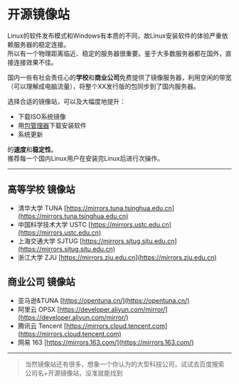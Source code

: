 # 开源镜像站

Linux的软件发布模式和Windows有本质的不同，故Linux安装软件的体验严重依赖服务器的稳定连接。  
所以有一个物理距离临近、稳定的服务器很重要。鉴于大多数服务器都在国外，直接连接效果不佳。  

国内一些有社会责任心的**学校**和**商业公司**免费提供了镜像服务器，利用空闲的带宽（可以理解成电脑流量），将整个XX发行版的包同步到了国内服务器。

选择合适的镜像站，可以及大幅度地提升：

- 下载ISO系统镜像
- 用[包管理器](../%E4%B8%80%E4%BA%9B%E8%BD%AF%E4%BB%B6%E5%8C%85%E7%AE%A1%E7%90%86%E5%99%A8/%E8%BD%AF%E4%BB%B6%E5%8C%85%E7%AE%A1%E7%90%86%E5%99%A8.md)下载安装软件
- 系统更新

的**速度**和**稳定性**。  
推荐每一个国内Linux用户在安装完Linux后进行次操作。

---

## 高等学校 镜像站

- 清华大学 TUNA [https://mirrors.tuna.tsinghua.edu.cn](https://mirrors.tuna.tsinghua.edu.cn)
- 中国科学技术大学 USTC [https://mirrors.ustc.edu.cn](https://mirrors.ustc.edu.cn)
- 上海交通大学 SJTUG [https://mirrors.sjtug.sjtu.edu.cn](https://mirrors.sjtug.sjtu.edu.cn)
- 浙江大学 ZJU [https://mirrors.zju.edu.cn](https://mirrors.zju.edu.cn)

## 商业公司 镜像站

- 亚马逊&TUNA [https://opentuna.cn/](https://opentuna.cn/)
- 阿里云 OPSX [https://developer.aliyun.com/mirror/](https://developer.aliyun.com/mirror/)
- 腾讯云 Tencent [https://mirrors.cloud.tencent.com](https://mirrors.cloud.tencent.com)
- 网易 163 [https://mirrors.163.com/](https://mirrors.163.com/)

---

> 当然镜像站还有很多，想象一个你认为的大型科技公司，试试去百度搜索 公司名+开源镜像站，没准就能找到
